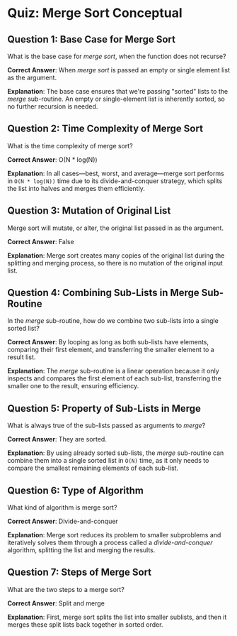 # Quiz: Merge Sort Conceptual

## Question 1: Base Case for Merge Sort

What is the base case for _merge sort_, when the function does not recurse?

**Correct Answer**: When _merge sort_ is passed an empty or single element list as the argument.

**Explanation**: The base case ensures that we're passing "sorted" lists to the _merge_ sub-routine. An empty or single-element list is inherently sorted, so no further recursion is needed.

## Question 2: Time Complexity of Merge Sort

What is the time complexity of merge sort?

**Correct Answer**: O(N \* log(N))

**Explanation**: In all cases—best, worst, and average—merge sort performs in `O(N * log(N))` time due to its divide-and-conquer strategy, which splits the list into halves and merges them efficiently.

## Question 3: Mutation of Original List

Merge sort will mutate, or alter, the original list passed in as the argument.

**Correct Answer**: False

**Explanation**: Merge sort creates many copies of the original list during the splitting and merging process, so there is no mutation of the original input list.

## Question 4: Combining Sub-Lists in Merge Sub-Routine

In the _merge_ sub-routine, how do we combine two sub-lists into a single sorted list?

**Correct Answer**: By looping as long as both sub-lists have elements, comparing their first element, and transferring the smaller element to a result list.

**Explanation**: The _merge_ sub-routine is a linear operation because it only inspects and compares the first element of each sub-list, transferring the smaller one to the result, ensuring efficiency.

## Question 5: Property of Sub-Lists in Merge

What is always true of the sub-lists passed as arguments to _merge_?

**Correct Answer**: They are sorted.

**Explanation**: By using already sorted sub-lists, the _merge_ sub-routine can combine them into a single sorted list in `O(N)` time, as it only needs to compare the smallest remaining elements of each sub-list.

## Question 6: Type of Algorithm

What kind of algorithm is merge sort?

**Correct Answer**: Divide-and-conquer

**Explanation**: Merge sort reduces its problem to smaller subproblems and iteratively solves them through a process called a _divide-and-conquer_ algorithm, splitting the list and merging the results.

## Question 7: Steps of Merge Sort

What are the two steps to a merge sort?

**Correct Answer**: Split and merge

**Explanation**: First, merge sort splits the list into smaller sublists, and then it merges these split lists back together in sorted order.
